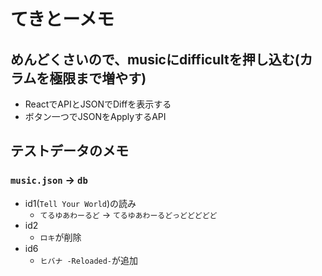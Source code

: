 # てきとーメモ

## めんどくさいので、musicにdifficultを押し込む(カラムを極限まで増やす)

- ReactでAPIとJSONでDiffを表示する
- ボタン一つでJSONをApplyするAPI

## テストデータのメモ

### `music.json` → `db`

- id1(`Tell Your World`)の読み
  - `てるゆあわーるど` → `てるゆあわーるどっどどどどど`
- id2
  - `ロキ`が削除
- id6
  - `ヒバナ -Reloaded-`が追加

